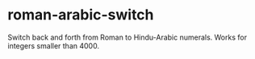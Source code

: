 # roman-arabic-switch
Switch back and forth from Roman to Hindu-Arabic numerals. Works for integers smaller than 4000.
